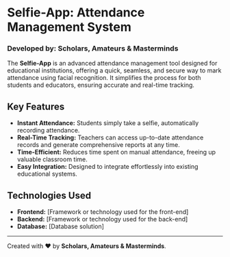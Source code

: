 # Selfie-App: Attendance Management System

### Developed by: **Scholars, Amateurs & Masterminds**

The **Selfie-App** is an advanced attendance management tool designed for educational institutions, offering a quick, seamless, and secure way to mark attendance using facial recognition. It simplifies the process for both students and educators, ensuring accurate and real-time tracking.

## Key Features
- **Instant Attendance:** Students simply take a selfie, automatically recording attendance.
- **Real-Time Tracking:** Teachers can access up-to-date attendance records and generate comprehensive reports at any time.
- **Time-Efficient:** Reduces time spent on manual attendance, freeing up valuable classroom time.
- **Easy Integration:** Designed to integrate effortlessly into existing educational systems.

## Technologies Used
- **Frontend:** [Framework or technology used for the front-end]
- **Backend:** [Framework or technology used for the back-end]
- **Database:** [Database solution]

---

Created with ❤️ by **Scholars, Amateurs & Masterminds**. 

